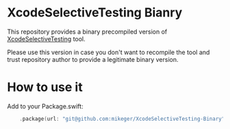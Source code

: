 # XcodeSelectiveTesting Bianry

This repository provides a binary precompiled version of [XcodeSelectiveTesting](https://github.com/mikeger/XcodeSelectiveTesting) tool.

Please use this version in case you don't want to recompile the tool and trust repository author to provide a legitimate binary version.

# How to use it

Add to your Package.swift:

```swift
    .package(url: "git@github.com:mikeger/XcodeSelectiveTesting-Binary", .upToNextMajor(from: "0.9.4"))
```
